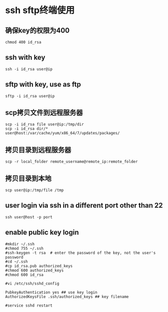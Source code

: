 # ssh sftp终端使用

## 确保key的权限为400

```
chmod 400 id_rsa
```

## ssh with key

```
ssh -i id_rsa user@ip
```

## sftp with key, use as ftp

```
sftp -i id_rsa user@ip
```

## scp拷贝文件到远程服务器

```
scp -i id_rsa file user@ip:/tmp/dir
scp -i id_rsa dir/* user@host:/var/cache/yum/x86_64/7/updates/packages/
```

## 拷贝目录到远程服务器

```
scp -r local_folder remote_username@remote_ip:remote_folder
```

## 拷贝目录到本地

```
scp user@ip:/tmp/file /tmp
```

## user login via ssh in a different port other than 22

```
ssh user@host -p port
```

## enable public key login

``` shell
#mkdir ~/.ssh
#chmod 755 ~/.ssh
#ssh-keygen -t rsa  # enter the password of the key, not the user's password
#cd ~/.ssh
#cp id_rsa.pub authorized_keys
#chmod 600 authorized_keys
#chmod 600 id_rsa

#vi /etc/ssh/sshd_config

PubkeyAuthentication yes ## use key login
AuthorizedKeysFile .ssh/authorized_keys ## key filename

#service sshd restart
```
